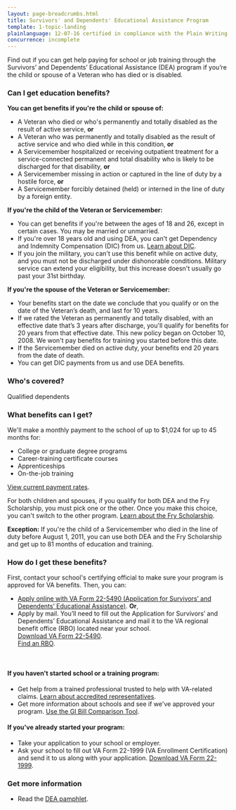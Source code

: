 ```yaml
---
layout: page-breadcrumbs.html
title: Survivors' and Dependents' Educational Assistance Program
template: 1-topic-landing
plainlanguage: 12-07-16 certified in compliance with the Plain Writing Act
concurrence: incomplete
---
```


<div class="va-introtext">

Find out if you can get help paying for school or job training through the Survivors’ and Dependents’ Educational Assistance (DEA) program if you’re the child or spouse of a Veteran who has died or is disabled.

</div>

<div class="call-out usa-content" markdown="1">

### Can I get education benefits?

**You can get benefits if you're the child or spouse of:**

- A Veteran who died or who's permanently and totally disabled as the result of active service, **or**
- A Veteran who was permanently and totally disabled as the result of active service and who died while in this condition, **or**
- A Servicemember hospitalized or receiving outpatient treatment for a service-connected permanent and total disability who is likely to be discharged for that disability, **or**
- A Servicemember missing in action or captured in the line of duty by a hostile force, **or**
- A Servicemember forcibly detained (held) or interned in the line of duty by a foreign entity.

**If you're the child of the Veteran or Servicemember:**

- You can get benefits if you're between the ages of 18 and 26, except in certain cases. You may be married or unmarried.
- If you're over 18 years old and using DEA, you can't get Dependency and Indemnity Compensation (DIC) from us.
[Learn about DIC](http://www.benefits.va.gov/COMPENSATION/types-dependency_and_indemnity.asp). 
- If you join the military, you can't use this benefit while on active duty, and you must not be discharged under dishonorable conditions. Military service can extend your eligibility, but this increase doesn't usually go past your 31st birthday.

**If you're the spouse of the Veteran or Servicemember:**

- Your benefits start on the date we conclude that you qualify or on the date of the Veteran’s death, and last for 10 years.
- If we rated the Veteran as permanently and totally disabled, with an effective date that’s 3 years after discharge, you'll qualify for benefits for 20 years from that effective date. This new policy began on October 10, 2008. We won't pay benefits for training you started before this date.
- If the Servicemember died on active duty, your benefits end 20 years from the date of death.
- You can get DIC payments from us and use DEA benefits. 


### Who's covered?
Qualified dependents
</div>

### What benefits can I get? 

We'll make a monthly payment to the school of up to $1,024 for up to 45 months for:
- College or graduate degree programs
- Career-training certificate courses
- Apprenticeships
- On-the-job training

[View current payment rates](http://www.benefits.va.gov/GIBILL/resources/benefits_resources/rates/ch35/ch35rates100115.asp).

For both children and spouses, if you qualify for both DEA and the Fry Scholarship, you must pick one or the other. Once you make this choice, you can't switch to the other program. [Learn about the Fry Scholarship](/education/gi-bill/survivors-dependent-assistance/fry-scholarship/).

**Exception:** 
If you're the child of a Servicemember who died in the line of duty before August 1, 2011, you can use both DEA and the Fry Scholarship and get up to 81 months of education and training.

### How do I get these benefits? 

First, contact your school's certifying official to make sure your program is approved for VA benefits. Then, you can:
- [Apply online with VA Form 22-5490 (Application for Survivors’ and Dependents’ Educational Assistance)](/education/apply-for-education-benefits/application/5490/introduction). **Or**, 
- Apply by mail. You’ll need to fill out the Application for Survivors’ and Dependents’ Educational Assistance and mail it to the VA regional benefit office (RBO) located near your school. <br>
[Download VA Form 22-5490](http://www.vba.va.gov/pubs/forms/vba-22-5490-are.pdf). <br>
[Find an RBO](http://www.benefits.va.gov/benefits/offices.asp).

<br>

#### If you haven't started school or a training program:
- Get help from a trained professional trusted to help with VA-related claims. [Learn about accredited representatives](/disability-benefits/apply/help/index.html).
- Get more information about schools and see if we've approved your program. [Use the GI Bill Comparison Tool](/gi-bill-comparison-tool/).

#### If you've already started your program:
- Take your application to your school or employer.
- Ask your school to fill out VA Form 22-1999 (VA Enrollment Certification) and send it to us along with your application. [Download VA Form 22-1999](http://www.lepsn.org/images/pdfs/VA%20Form%2022-1999%20-%20VA%20Enrollment%20Certification.pdf).

### Get more information
- Read the [DEA pamphlet](http://www.benefits.va.gov/gibill/docs/pamphlets/ch35_pamphlet_2.pdf).
